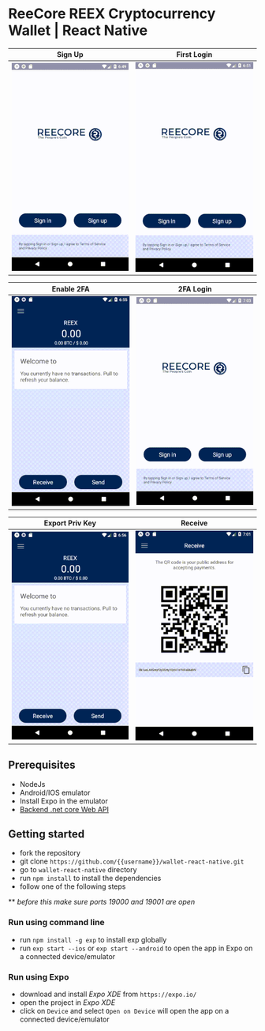 # ReeCore REEX Cryptocurrency Wallet | React Native

| Sign Up  | First Login |
| ------------- | ------------- |
| ![](https://github.com/reecore-coin/official-reecore-assets/blob/master/Reecore_SignUp_s.gif)  | ![](https://github.com/reecore-coin/official-reecore-assets/blob/master/Reecore_LoginNo2FA_s.gif)  |

| Enable 2FA  | 2FA Login |
| ------------- | ------------- |
| ![](https://github.com/reecore-coin/official-reecore-assets/blob/master/Reecore_Enable2FA_s.gif)  | ![](https://github.com/reecore-coin/official-reecore-assets/blob/master/Reecore_Login2FA_s.gif)  |

| Export Priv Key  | Receive |
| ------------- | ------------- |
| ![](https://github.com/reecore-coin/official-reecore-assets/blob/master/Reecore_ExportPrivKey_s.gif)  | ![](https://github.com/reecore-coin/official-reecore-assets/blob/master/Reecore_Receive_s.gif)  |

## Prerequisites

* NodeJs
* Android/IOS emulator
* Install Expo in the emulator
* [Backend .net core Web API](https://github.com/reecore-coin/cryptocurrency-api)

## Getting started

* fork the repository
* git clone `https://github.com/{{username}}/wallet-react-native.git`
* go to `wallet-react-native` directory
* run `npm install` to install the dependencies
* follow one of the following steps

** *before this make sure ports 19000 and 19001 are open*

### Run using command line

* run `npm install -g exp` to install exp globally
* run `exp start --ios` or `exp start --android` to open the app in Expo on a connected device/emulator

### Run using Expo

* download and install *Expo XDE* from `https://expo.io/`
* open the project in *Expo XDE*
* click on `Device` and select `Open on Device` will open the app on a connected device/emulator
